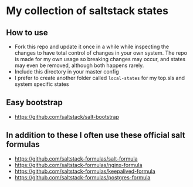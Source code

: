 # My collection of saltstack states
## How to use
* Fork this repo and update it once in a while while inspecting the changes to have total control of changes in your own system. The repo is made for my own usage so breaking changes may occur, and states may even be removed, although both happens rarely.
* Include this directory in your master config
* I prefer to create another folder called `local-states` for my top.sls and system specific states

## Easy bootstrap
* https://github.com/saltstack/salt-bootstrap

## In addition to these I often use these official salt formulas
* https://github.com/saltstack-formulas/salt-formula
* https://github.com/saltstack-formulas/nginx-formula
* https://github.com/saltstack-formulas/keepalived-formula
* https://github.com/saltstack-formulas/postgres-formula
